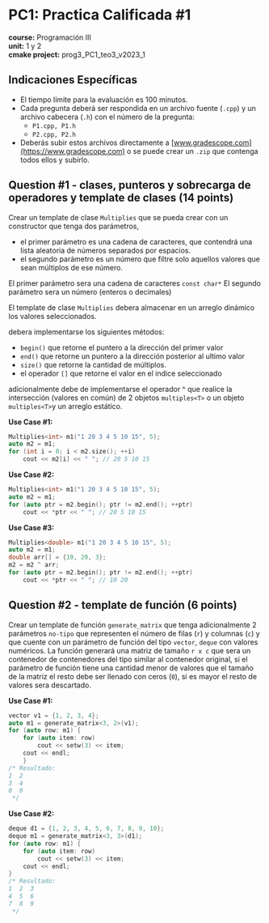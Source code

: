 # PC1: Practica Calificada #1  
**course:** Programación III  
**unit:** 1 y 2  
**cmake project:** prog3_PC1_teo3_v2023_1
## Indicaciones Específicas
- El tiempo límite para la evaluación es 100 minutos.
- Cada pregunta deberá ser respondida en un archivo fuente (`.cpp`) y un archivo cabecera (`.h`) con el número de la pregunta:
    - `P1.cpp, P1.h`
    - `P2.cpp, P2.h`
- Deberás subir estos archivos directamente a [www.gradescope.com](https://www.gradescope.com) o se puede crear un `.zip` que contenga todos ellos y subirlo.


## Question #1 - clases, punteros y sobrecarga de operadores y template de clases (14 points)

Crear un template de clase `Multiplies` que se pueda crear con un constructor que tenga dos parámetros, 
- el primer parámetro es una cadena de caracteres, que contendrá una lista aleatoria de números separados por espacios.
- el segundo parámetro es un número que filtre solo aquellos valores que sean múltiplos de ese número.

El primer parámetro sera una cadena de caracteres `const char*`
El segundo parámetro sera un número (enteros o decimales)

El template de clase `Multiplies` debera almacenar en un arreglo dinámico los valores seleccionados.

debera implementarse los siguientes métodos:
- `begin()` que retorne el puntero a la dirección del primer valor
- `end()` que retorne un puntero a la dirección posterior al ultimo valor
- `size()` que retorne la cantidad de múltiplos.
- el operador `[]` que retorne el valor en el indice seleccionado

adicionalmente debe de implementarse el operador ^ que realice la intersección (valores en común) de 2 objetos `multiples<T>` o un objeto `multiples<T>`y un arreglo estático.

**Use Case #1:**
```cpp
Multiplies<int> m1("1 20 3 4 5 10 15", 5);
auto m2 = m1;
for (int i = 0; i < m2.size(); ++i)
    cout << m2[i] << " "; // 20 5 10 15
```

**Use Case #2:**
```cpp
Multiplies<int> m1("1 20 3 4 5 10 15", 5);
auto m2 = m1;
for (auto ptr = m2.begin(); ptr != m2.end(); ++ptr)
    cout << *ptr << " "; // 20 5 10 15
```
**Use Case #3:**

```cpp
Multiplies<double> m1("1 20 3 4 5 10 15", 5);
auto m2 = m1;
double arr[] = {10, 20, 3};
m2 = m2 ^ arr; 
for (auto ptr = m2.begin(); ptr != m2.end(); ++ptr)
    cout << *ptr << " "; // 10 20 
```

## Question #2 - template de función (6 points)

Crear un template de función `generate_matrix` que tenga adicionalmente 2 parámetros `no-tipo` que representen el número de filas (`r`) y columnas (`c`) y que cuente con un parámetro de función del tipo `vector`, `deque` con valores numéricos.
La función generará una matriz de tamaño `r x c` que sera un contenedor de contenedores del tipo similar al contenedor original, si el parámetro de función tiene una cantidad menor de valores que el tamaño de la matriz el resto debe ser llenado con ceros (`0`), si es mayor el resto de valores sera descartado.  

**Use Case #1:**
```cpp
vector v1 = {1, 2, 3, 4};
auto m1 = generate_matrix<3, 2>(v1);
for (auto row: m1) {
    for (auto item: row)
        cout << setw(3) << item;
    cout << endl;
    }
/* Resultado:
1  2  
3  4
0  0
 */
```

**Use Case #2:**
```cpp
deque d1 = {1, 2, 3, 4, 5, 6, 7, 8, 9, 10};
deque m1 = generate_matrix<3, 3>(d1);
for (auto row: m1) {
    for (auto item: row)
        cout << setw(3) << item;
    cout << endl;
}
/* Resultado:
1  2  3
4  5  6
7  8  9
 */
```

